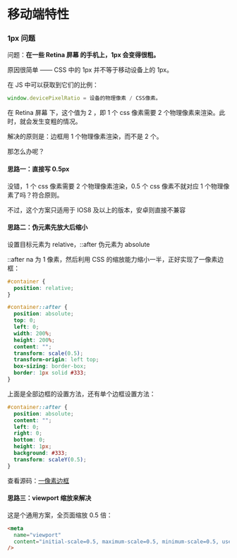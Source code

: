 # 移动端特性

### 1px 问题

问题：**在一些 Retina 屏幕 的手机上，1px 会变得很粗。**

原因很简单 —— CSS 中的 1px 并不等于移动设备上的 1px。

在 JS 中可以获取到它们的比例：

```js
window.devicePixelRatio = 设备的物理像素 / CSS像素。
```

在 Retina 屏幕 下，这个值为 2 ，即 1 个 css 像素需要 2 个物理像素来渲染。此时，就会发生变粗的情况。

解决的原则是：边框用 1 个物理像素渲染，而不是 2 个。

那怎么办呢？

#### 思路一：直接写 0.5px

没错，1 个 css 像素需要 2 个物理像素渲染，0.5 个 css 像素不就对应 1 个物理像素了吗？符合原则。

不过，这个方案只适用于 IOS8 及以上的版本，安卓则直接不兼容

#### 思路二：伪元素先放大后缩小

设置目标元素为 relative，::after 伪元素为 absolute

::after na 为 1 像素，然后利用 CSS 的缩放能力缩小一半，正好实现了一像素边框：

```css
#container {
  position: relative;
}

#container::after {
  position: absolute;
  top: 0;
  left: 0;
  width: 200%;
  height: 200%;
  content: "";
  transform: scale(0.5);
  transform-origin: left top;
  box-sizing: border-box;
  border: 1px solid #333;
}
```

上面是全部边框的设置方法，还有单个边框设置方法：

```css
#container::after {
  position: absolute;
  content: "";
  left: 0;
  right: 0;
  bottom: 0;
  height: 1px;
  background: #333;
  transform: scaleY(0.5);
}
```

查看源码：[一像素边框](https://codesandbox.io/s/yixiangsubiankuang-s5q1v?file=/index.html)

#### 思路三：viewport 缩放来解决

这是个通用方案，全页面缩放 0.5 倍：

```html
<meta
  name="viewport"
  content="initial-scale=0.5, maximum-scale=0.5, minimum-scale=0.5, user-scalable=no"
/>
```
